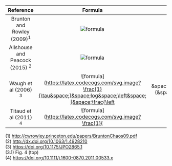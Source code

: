 | Reference | Formula | Application | Region | Time period | FTLE range |
| :-: | :-: | :-: | :-: | :-: | :-: |
| Brunton and Rowley (2009)<sup>1</sup> | ![formula](https://latex.codecogs.com/svg.image?%5Cfrac%7B1%7D%7B%5Cleft%7CT%20%5Cright%7C%7Dlog%5Csqrt%7B%5Clambda%20_%7Bmax%7D%5Cleft%20(%20%5CDelta%20%5Cleft%20(%20x%20%5Cright%20)%20%5Cright%20)%7D%20) | xxxx | xxxx | xxxx | xxxx |
| Allshouse and Peacock (2015) <sup>2</sup> | ![formula](https://latex.codecogs.com/svg.image?\frac{1}{2(t-t_{0})}&space;log&space;(\lambda_{2})) | xxxx | xxxx | xxxx | xxxx |
| Waugh et al (2006) <sup>3</sup> | ![formula](https://latex.codecogs.com/svg.image?\frac{1}{\tau&space;}&space;log&space;\left&space;[&space;\frac{\left|&space;\delta&space;\textbf{x}&space;\left&space;(&space;\tau&space;&space;\right&space;)\right|}{\left|&space;\delta&space;\textbf{x}&space;\left&space;(&space;0&space;&space;\right&space;)\right|}&space;\right&space;]) | xxxx | Tasman Sea | 1 15 days | 0-0.25 <sup>3.1</sup> |
| Titaud et al (2011) <sup>4</sup> | ![formula](https://latex.codecogs.com/svg.image?\frac{1}{|T|}&space;ln\sqrt{\lambda_{max}\left&space;(&space;\Delta&space;&space;\right&space;)&space;}" title="\frac{1}{|T|} ln\sqrt{\lambda_{max}\left ( \Delta \right ) }) | xxxx | xxxx | xxxx | xxxx |

(1) http://cwrowley.princeton.edu/papers/BruntonChaos09.pdf
<br>
(2) http://dx.doi.org/10.1063/1.4928210
<br>
(3) https://doi.org/10.1175/JPO2865.1
<br>
(3.1) Fig. 4 (top)
<br>
(4) https://doi.org/10.1111/j.1600-0870.2011.00533.x
